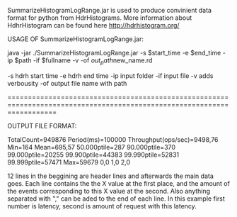 SummarizeHistogramLogRange.jar is used to produce convinient data format for python from HdrHistograms.
More information about HdhrHistogram can be found here http://hdrhistogram.org/

USAGE OF SummarizeHistogramLogRange.jar:

java -jar ./SummarizeHistogramLogRange.jar -s $start_time -e $end_time -ip $path -if $fullname -v -of $out_path$new_name.rd

-s hdrh start time
-e hdrh end time
-ip input folder
-if input file
-v adds verbousity
-of output file name with path

========================================================================================================================

OUTPUT FILE FORMAT:

TotalCount=949876
Period(ms)=100000
Throughput(ops/sec)=9498,76
Min=164
Mean=695,57
50.000ptile=287
90.000ptile=370
99.000ptile=20255
99.900ptile=44383
99.990ptile=52831
99.999ptile=57471
Max=59679
0,0
1,0
2,0

12 lines in the beggining are header lines and afterwards the main data goes. Each line contains the the X value at the first place, and the amount of the events corresponding to this X value at the second. Also anything separated with "," can be aded to the end of each line. 
In this example first number is latency, second is amount of request with this latency.
